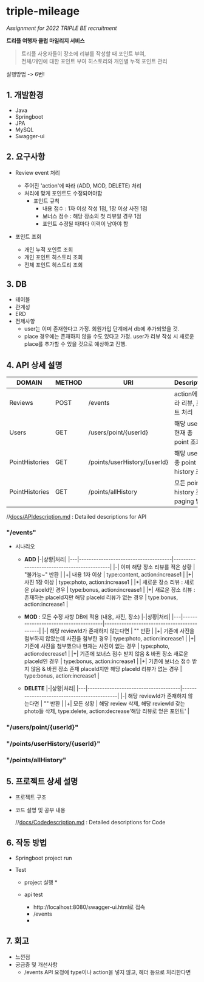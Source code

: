 # triple-mileage
*Assignment for 2022 TRIPLE BE recruitment*

**트리플 여행자 클럽 마일리지 서비스**

> 트리플 사용자들이 장소에 리뷰를 작성할 때 포인트 부여,  
> 전체/개인에 대한 포인트 부여 히스토리와
> 개인별 누적 포인트 관리
  
실행방법 -> 6번!
  
  
## 1. 개발환경
* Java
* Springboot
* JPA
* MySQL
* Swagger-ui



## 2. 요구사항
* Review event 처리
  * 주어진 'action'에 따라 (ADD, MOD, DELETE) 처리
  * 처리에 맞게 포인트도 수정되어야함
    * 포인트 규칙
      * 내용 점수 : 1자 이상 작성 1점, 1장 이상 사진 1점
      * 보너스 점수 : 해당 장소의 첫 리뷰일 경우 1점
      * 포인트 수정될 때마다 이력이 남아야 함
      
  
      
* 포인트 조회
  * 개인 누적 포인트 조회
  * 개인 포인트 히스토리 조회
  * 전체 포인트 히스토리 조회
  
  

## 3. DB
* 테이블
* 관계성
* ERD
* 전제사항
  * user는 이미 존재한다고 가정. 회원가입 단계에서 db에 추가되었을 것.
  * place 경우에는 존재하지 않을 수도 있다고 가정. user가 리뷰 작성 시 새로운 place를 추가할 수 있을 것으로 예상하고 진행.



## 4. API 상세 설명
|DOMAIN|METHOD|URI|Description|
|---------|------|--------------------|--------------------------------------------|
| Reviews | POST | /events | action에 따라 리뷰, 포인트 처리 |
| Users | GET | /users/point/{userId} | 해당 user의 현재 총 point 조회 |
| PointHistories | GET | /points/userHistory/{userId} | 해당 user의 총 point history 조회 |
| PointHistories | GET | /points/allHistory | 모든 point history 조회, paging 방식 |


//[docs/APIdescription.md](docs/APIdescription.md) : Detailed descriptions for API


### "/events"
* 시나리오
  * **ADD**
    |-|상황|처리|
    |---|--------------------------------------|--------------------------------------------|
    |-| 이미 해당 장소 리뷰를 적은 상황 | "불가능~" 반환 |
    |+| 내용 1자 이상 | type:content, action:increase1 |
    |+| 사진 1장 이상 | type:photo, action:increase1 |
    |+| 새로운 장소 리뷰 : 새로운 placeId인 경우 | type:bonus, action:increase1 | 
    |+| 새로운 장소 리뷰 : 존재하는 placeId지만 해당 placeId 리뷰가 없는 경우 | type:bonus, action:increase1 |
    
      
  * **MOD** : 모든 수정 사항 DB에 적용 (내용, 사진, 장소)
    |-|상황|처리|
    |---|--------------------------------------|--------------------------------------------|
    |-| 해당 reviewId가 존재하지 않는다면 | "" 반환 |
    |+| 기존에 사진을 첨부하지 않았는데 사진을 첨부한 경우 | type:photo, action:increase1 |
    |+| 기존에 사진을 첨부했으나 현재는 사진이 없는 경우 | type:photo, action:decrease1 |
    |+| 기존에 보너스 점수 받지 않음 & 바뀐 장소 새로운 placeId인 경우 | type:bonus, action:increase1 |
    |+| 기존에 보너스 점수 받지 않음 & 바뀐 장소 존재 placeId지만 해당 placeId 리뷰가 없는 경우  | type:bonus, action:increase1 |
    
    
  * **DELETE**
    |-|상황|처리|
    |---|--------------------------------------|--------------------------------------------|
    |-| 해당 reviewId가 존재하지 않는다면 | "" 반환 |
    |+| 모든 상황 | 해당 review 삭제, 해당 reviewId 갖는 photo들 삭제, type:delete, action:decrease'해당 리뷰로 얻은 포인트' |
    
      
### "/users/point/{userId}"
### "/points/userHistory/{userId}"
### "/points/allHistory"



## 5. 프로젝트 상세 설명
* 프로젝트 구조
* 코드 설명 및 공부 내용
  
  //[docs/Codedescription.md](docs/APIdescription.md) : Detailed descriptions for Code


## 6. 작동 방법
* Springboot project run
* Test
  
  * project 실행
    *
  
  
  * api test
    * http://localhost:8080/swagger-ui.html로 접속
    * /events
    *
    
    
## 7. 회고
* 느낀점
* 궁금증 및 개선사항
  * /events API 요청에 type이나 action을 넣지 않고, 헤더 등으로 처리한다면 
